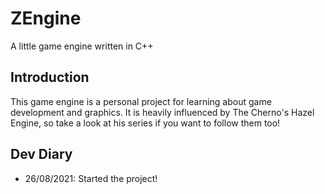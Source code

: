# ZEngine
A little game engine written in C++

## Introduction
This game engine is a personal project for learning about game development and graphics. It is heavily influenced by The Cherno's Hazel Engine, so take a look at his series if you want to follow them too!

## Dev Diary
* 26/08/2021: Started the project!
